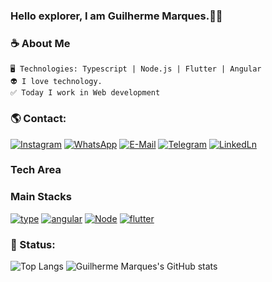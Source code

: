 ### Hello explorer, I am Guilherme Marques.🤙🏽

### ☕ About Me 

    🖥️ Technologies: Typescript | Node.js | Flutter | Angular
    👽 I love technology.
    ✅ Today I work in Web development

### 🌎 Contact:
[![Instagram](https://img.shields.io/badge/Instagram-E4405F?style=for-the-badge&logo=instagram&logoColor=white)](https://www.instagram.com/guilk_marques/)
[![WhatsApp](https://img.shields.io/badge/WhatsApp-25D366?style=for-the-badge&logo=whatsapp&logoColor=white)](https://wa.me/5542984092193)
[![E-Mail](https://img.shields.io/badge/Gmail-D14836?style=for-the-badge&logo=gmail&logoColor=white)](mailto:guilhermeluciano99@gmail.com)
[![Telegram](https://img.shields.io/badge/Telegram-2CA5E0?style=for-the-badge&logo=telegram&logoColor=white)](https://t.me/Guilk_Marques)
[![LinkedLn](https://img.shields.io/badge/LinkedIn-0077B5?style=for-the-badge&logo=linkedin&logoColor=white)](https://www.linkedin.com/in/guilherme-marques-914212226/)

### Tech Area
### Main Stacks
[![type](https://img.shields.io/badge/TypeScript-007ACC?style=for-the-badge&logo=typescript&logoColor=white)](https://www.typescriptlang.org/)
[![angular](https://img.shields.io/badge/Angular-DD0031?style=for-the-badge&logo=angular&logoColor=white)](https://angular.io/)
[![Node](https://img.shields.io/badge/Node.js-43853D?style=for-the-badge&logo=node.js&logoColor=white)](https://nodejs.org/en/about)
[![flutter](https://img.shields.io/badge/Flutter-02569B?style=for-the-badge&logo=flutter&logoColor=white)](https://flutter.dev/)

### 📰 Status:
![Top Langs](https://github-readme-stats.vercel.app/api/top-langs/?username=GuilkMarques&layout=compact)
![Guilherme Marques's GitHub stats](https://github-readme-stats.vercel.app/api?username=GuilkMarques&show_icons=true&theme=dracula)

